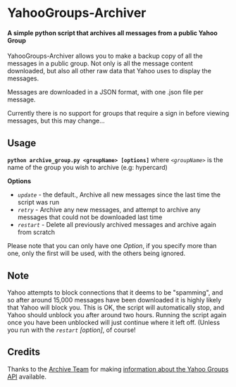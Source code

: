 # YahooGroups-Archiver

#### A simple python script that archives all messages from a public Yahoo Group

YahooGroups-Archiver allows you to make a backup copy of all the messages in a public group. Not only is all the message content downloaded, but also all other raw data that Yahoo uses to display the messages.

Messages are downloaded in a JSON format, with one .json file per message.

Currently there is no support for groups that require a sign in before viewing messages, but this may change...

## Usage
**`python archive_group.py <groupName> [options]`**
where *`<groupName>`* is the name of the group you wish to archive (e.g: hypercard)

**Options**
* *`update`* - the default., Archive all new messages since the last time the script was run
* *`retry`* - Archive any new messages, and attempt to archive any messages that could not be downloaded last time
* *`restart`* - Delete all previously archived messages and archive again from scratch

Please note that you can only have one *Option*, if you specify more than one, only the first will be used, with the others being ignored.

## Note
Yahoo attempts to block connections that it deems to be "spamming", and so after around 15,000 messages have been downloaded it is highly likely that Yahoo will block you. This is OK, the script will automatically stop, and Yahoo should unblock you after around two hours. Running the script again once you have been unblocked will just continue where it left off. (Unless you run with the *`restart`* *[option]*, of course!

## Credits
Thanks to the [Archive Team](http://archiveteam.org/) for making [information about the Yahoo Groups API](http://www.archiveteam.org/index.php?title=Yahoo!_Groups) available.
